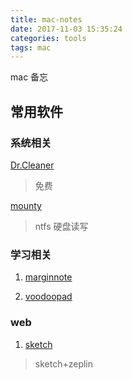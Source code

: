 ```yaml
---
title: mac-notes
date: 2017-11-03 15:35:24
categories: tools
tags: mac
---
```

mac 备忘
<!--more-->

## 常用软件

### 系统相关
[Dr.Cleaner](https://itunes.apple.com/cn/app/id921458519?mt=12)
> 免费

[mounty](http://enjoygineering.com/mounty/)
> ntfs 硬盘读写


### 学习相关

1. [marginnote](https://marginnote.com/?lang=zh-hans)

2. [voodoopad](https://plausible.coop/store)

### web
1. [sketch](https://www.sketchapp.com/)
> sketch+zeplin